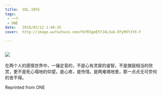 ```yaml
---
title:	VOL.1955
tags:
 - 一个
 - ONE
date:	2018/02/12 1:40:35
cover:	http://image.wufazhuce.com/FmTR3gmE5YJ4L3ub-EFyMVY3YX-F

---
```

![](http://image.wufazhuce.com/FmTR3gmE5YJ4L3ub-EFyMVY3YX-F)
---

在两个人的感情世界中，一锤定音的，不是心有灵犀的睿智，不是旗鼓相当的欣赏，更不是死心塌地的仰望。是心疼，是怜惜。是两难境地里，那一点点无可奈何的舍不得。
 
Reprinted from ONE
